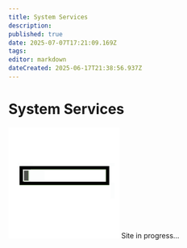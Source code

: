 ```yaml
---
title: System Services
description: 
published: true
date: 2025-07-07T17:21:09.169Z
tags: 
editor: markdown
dateCreated: 2025-06-17T21:38:56.937Z
---
```


# System Services
![loading-progress-bar.gif](/general/loading-progress-bar.gif)
Site in progress...

<!--
_TODOS

Active Directory / LDAP
Kerberos
Cron / Task Scheduler
NTP / Zeitserver
Syslog
SNMP Trap / OID
PXE / Boot over LAN
-->